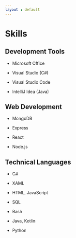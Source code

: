 ```yaml
---
layout : default
---
```


# **Skills**

## **Development Tools**

- Microsoft Office

- Visual Studio (C#)

- Visual Studio Code

- IntelliJ Idea (Java)

## **Web Development**

- MongoDB

- Express

- React

- Node.js

## **Technical Languages**

- C#

- XAML

- HTML, JavaScript

- SQL

- Bash

- Java, Kotlin

- Python
